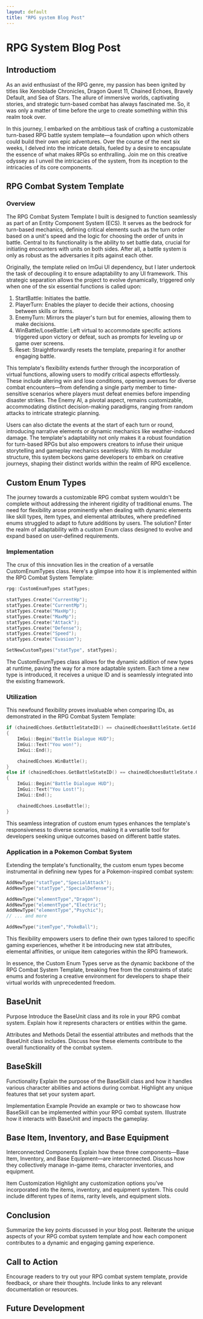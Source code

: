 ```yaml
---
layout: default
title: "RPG system Blog Post"
---
```


# RPG System Blog Post

## Introductiom
As an avid enthusiast of the RPG genre, my passion has been ignited by titles like Xenoblade Chronicles, Dragon Quest 11, Chained Echoes, Bravely Default, and Sea of Stars. The allure of immersive worlds, captivating stories, and strategic turn-based combat has always fascinated me. So, it was only a matter of time before the urge to create something within this realm took over.

In this journey, I embarked on the ambitious task of crafting a customizable turn-based RPG battle system template—a foundation upon which others could build their own epic adventures. Over the course of the next six weeks, I delved into the intricate details, fueled by a desire to encapsulate the essence of what makes RPGs so enthralling. Join me on this creative odyssey as I unveil the intricacies of the system, from its inception to the intricacies of its core components.

## RPG Combat System Template
### Overview
The RPG Combat System Template I built is designed to function seamlessly as part of an Entity Component System (ECS). It serves as the bedrock for turn-based mechanics, defining critical elements such as the turn order based on a unit's speed and the logic for choosing the order of units in battle. Central to its functionality is the ability to set battle data, crucial for initiating encounters with units on both sides. After all, a battle system is only as robust as the adversaries it pits against each other.

Originally, the template relied on ImGui UI dependency, but I later undertook the task of decoupling it to ensure adaptability to any UI framework. This strategic separation allows the project to evolve dynamically, triggered only when one of the six essential functions is called upon:

1. StartBattle: Initiates the battle.
2. PlayerTurn: Enables the player to decide their actions, choosing between skills or items.
3. EnemyTurn: Mirrors the player's turn but for enemies, allowing them to make decisions.
4. WinBattle/LoseBattle: Left virtual to accommodate specific actions triggered upon victory or defeat, such as prompts for leveling up or game over screens.
5. Reset: Straightforwardly resets the template, preparing it for another engaging battle.

This template's flexibility extends further through the incorporation of virtual functions, allowing users to modify critical aspects effortlessly. These include altering win and lose conditions, opening avenues for diverse combat encounters—from defending a single party member to time-sensitive scenarios where players must defeat enemies before impending disaster strikes. The Enemy AI, a pivotal aspect, remains customizable, accommodating distinct decision-making paradigms, ranging from random attacks to intricate strategic planning.

Users can also dictate the events at the start of each turn or round, introducing narrative elements or dynamic mechanics like weather-induced damage. The template's adaptability not only makes it a robust foundation for turn-based RPGs but also empowers creators to infuse their unique storytelling and gameplay mechanics seamlessly. With its modular structure, this system beckons game developers to embark on creative journeys, shaping their distinct worlds within the realm of RPG excellence.

## Custom Enum Types
The journey towards a customizable RPG combat system wouldn't be complete without addressing the inherent rigidity of traditional enums. The need for flexibility arose prominently when dealing with dynamic elements like skill types, item types, and elemental attributes, where predefined enums struggled to adapt to future additions by users. The solution? Enter the realm of adaptability with a custom Enum class designed to evolve and expand based on user-defined requirements.

### Implementation
The crux of this innovation lies in the creation of a versatile CustomEnumTypes class. Here's a glimpse into how it is implemented within the RPG Combat System Template:

```c++
rpg::CustomEnumTypes statTypes;

statTypes.Create("CurrentHp");
statTypes.Create("CurrentMp");
statTypes.Create("MaxHp");
statTypes.Create("MaxMp");
statTypes.Create("Attack");
statTypes.Create("Defense");
statTypes.Create("Speed");
statTypes.Create("Evasion");

SetNewCustomTypes("statType", statTypes);
```
The CustomEnumTypes class allows for the dynamic addition of new types at runtime, paving the way for a more adaptable system. Each time a new type is introduced, it receives a unique ID and is seamlessly integrated into the existing framework.

### Utilization
This newfound flexibility proves invaluable when comparing IDs, as demonstrated in the RPG Combat System Template:

```c++
if (chainedEchoes.GetBattleStateID() == chainedEchoesBattleState.GetId("Win"))
{
    ImGui::Begin("Battle Dialogue HUD");
    ImGui::Text("You won!");
    ImGui::End();

    chainedEchoes.WinBattle();
}
else if (chainedEchoes.GetBattleStateID() == chainedEchoesBattleState.GetId("Lose"))
{
    ImGui::Begin("Battle Dialogue HUD");
    ImGui::Text("You Lost!");
    ImGui::End();

    chainedEchoes.LoseBattle();
}
```

This seamless integration of custom enum types enhances the template's responsiveness to diverse scenarios, making it a versatile tool for developers seeking unique outcomes based on different battle states.

### Application in a Pokemon Combat System
Extending the template's functionality, the custom enum types become instrumental in defining new types for a Pokemon-inspired combat system:

```c++
AddNewType("statType","SpecialAttack");
AddNewType("statType","SpecialDefense");

AddNewType("elementType","Dragon");
AddNewType("elementType","Electric");
AddNewType("elementType","Psychic");
// ... and more

AddNewType("itemType","PokeBall");
```

This flexibility empowers users to define their own types tailored to specific gaming experiences, whether it be introducing new stat attributes, elemental affinities, or unique item categories within the RPG framework.

In essence, the Custom Enum Types serve as the dynamic backbone of the RPG Combat System Template, breaking free from the constraints of static enums and fostering a creative environment for developers to shape their virtual worlds with unprecedented freedom.

## BaseUnit
Purpose
Introduce the BaseUnit class and its role in your RPG combat system. Explain how it represents characters or entities within the game.

Attributes and Methods
Detail the essential attributes and methods that the BaseUnit class includes. Discuss how these elements contribute to the overall functionality of the combat system.

## BaseSkill
Functionality
Explain the purpose of the BaseSkill class and how it handles various character abilities and actions during combat. Highlight any unique features that set your system apart.

Implementation Example
Provide an example or two to showcase how BaseSkill can be implemented within your RPG combat system. Illustrate how it interacts with BaseUnit and impacts the gameplay.

## Base Item, Inventory, and Base Equipment
Interconnected Components
Explain how these three components—Base Item, Inventory, and Base Equipment—are interconnected. Discuss how they collectively manage in-game items, character inventories, and equipment.

Item Customization
Highlight any customization options you've incorporated into the items, inventory, and equipment system. This could include different types of items, rarity levels, and equipment slots.

## Conclusion
Summarize the key points discussed in your blog post. Reiterate the unique aspects of your RPG combat system template and how each component contributes to a dynamic and engaging gaming experience.

## Call to Action
Encourage readers to try out your RPG combat system template, provide feedback, or share their thoughts. Include links to any relevant documentation or resources.

## Future Development
